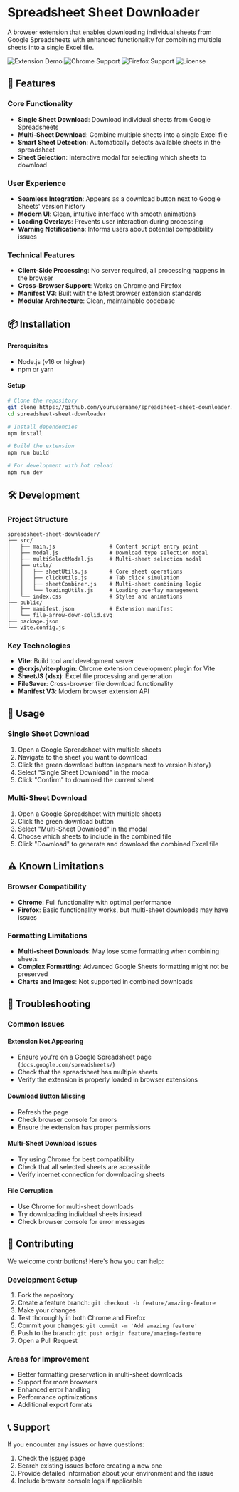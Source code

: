 # Spreadsheet Sheet Downloader

A browser extension that enables downloading individual sheets from Google Spreadsheets with enhanced functionality for combining multiple sheets into a single Excel file.

![Extension Demo](https://img.shields.io/badge/Status-Active-brightgreen)
![Chrome Support](https://img.shields.io/badge/Chrome-Supported-brightgreen)
![Firefox Support](https://img.shields.io/badge/Firefox-Supported-brightgreen)
![License](https://img.shields.io/badge/License-MIT-blue)

## 🚀 Features

### Core Functionality
- **Single Sheet Download**: Download individual sheets from Google Spreadsheets
- **Multi-Sheet Download**: Combine multiple sheets into a single Excel file
- **Smart Sheet Detection**: Automatically detects available sheets in the spreadsheet
- **Sheet Selection**: Interactive modal for selecting which sheets to download

### User Experience
- **Seamless Integration**: Appears as a download button next to Google Sheets' version history
- **Modern UI**: Clean, intuitive interface with smooth animations
- **Loading Overlays**: Prevents user interaction during processing
- **Warning Notifications**: Informs users about potential compatibility issues

### Technical Features
- **Client-Side Processing**: No server required, all processing happens in the browser
- **Cross-Browser Support**: Works on Chrome and Firefox
- **Manifest V3**: Built with the latest browser extension standards
- **Modular Architecture**: Clean, maintainable codebase

## 📦 Installation

#### Prerequisites
- Node.js (v16 or higher)
- npm or yarn

#### Setup
```bash
# Clone the repository
git clone https://github.com/yourusername/spreadsheet-sheet-downloader.git
cd spreadsheet-sheet-downloader

# Install dependencies
npm install

# Build the extension
npm run build

# For development with hot reload
npm run dev
```

## 🛠️ Development

### Project Structure
```
spreadsheet-sheet-downloader/
├── src/
│   ├── main.js                 # Content script entry point
│   ├── modal.js                # Download type selection modal
│   ├── multiSelectModal.js     # Multi-sheet selection modal
│   ├── utils/
│   │   ├── sheetUtils.js       # Core sheet operations
│   │   ├── clickUtils.js       # Tab click simulation
│   │   ├── sheetCombiner.js    # Multi-sheet combining logic
│   │   └── loadingUtils.js     # Loading overlay management
│   └── index.css               # Styles and animations
├── public/
│   ├── manifest.json           # Extension manifest
│   └── file-arrow-down-solid.svg
├── package.json
└── vite.config.js
```

### Key Technologies
- **Vite**: Build tool and development server
- **@crxjs/vite-plugin**: Chrome extension development plugin for Vite
- **SheetJS (xlsx)**: Excel file processing and generation
- **FileSaver**: Cross-browser file download functionality
- **Manifest V3**: Modern browser extension API

## 🎯 Usage

### Single Sheet Download
1. Open a Google Spreadsheet with multiple sheets
2. Navigate to the sheet you want to download
3. Click the green download button (appears next to version history)
4. Select "Single Sheet Download" in the modal
5. Click "Confirm" to download the current sheet

### Multi-Sheet Download
1. Open a Google Spreadsheet with multiple sheets
2. Click the green download button
3. Select "Multi-Sheet Download" in the modal
4. Choose which sheets to include in the combined file
5. Click "Download" to generate and download the combined Excel file

## ⚠️ Known Limitations

### Browser Compatibility
- **Chrome**: Full functionality with optimal performance
- **Firefox**: Basic functionality works, but multi-sheet downloads may have issues

### Formatting Limitations
- **Multi-sheet Downloads**: May lose some formatting when combining sheets
- **Complex Formatting**: Advanced Google Sheets formatting might not be preserved
- **Charts and Images**: Not supported in combined downloads

## 🔧 Troubleshooting

### Common Issues

#### Extension Not Appearing
- Ensure you're on a Google Spreadsheet page (`docs.google.com/spreadsheets/`)
- Check that the spreadsheet has multiple sheets
- Verify the extension is properly loaded in browser extensions

#### Download Button Missing
- Refresh the page
- Check browser console for errors
- Ensure the extension has proper permissions

#### Multi-Sheet Download Issues
- Try using Chrome for best compatibility
- Check that all selected sheets are accessible
- Verify internet connection for downloading sheets

#### File Corruption
- Use Chrome for multi-sheet downloads
- Try downloading individual sheets instead
- Check browser console for error messages

## 🤝 Contributing

We welcome contributions! Here's how you can help:

### Development Setup
1. Fork the repository
2. Create a feature branch: `git checkout -b feature/amazing-feature`
3. Make your changes
4. Test thoroughly in both Chrome and Firefox
5. Commit your changes: `git commit -m 'Add amazing feature'`
6. Push to the branch: `git push origin feature/amazing-feature`
7. Open a Pull Request

### Areas for Improvement
- Better formatting preservation in multi-sheet downloads
- Support for more browsers
- Enhanced error handling
- Performance optimizations
- Additional export formats

## 📞 Support

If you encounter any issues or have questions:

1. Check the [Issues](https://github.com/yourusername/spreadsheet-sheet-downloader/issues) page
2. Search existing issues before creating a new one
3. Provide detailed information about your environment and the issue
4. Include browser console logs if applicable
